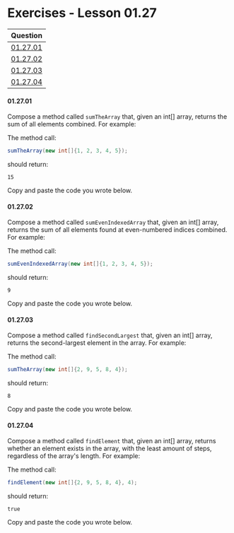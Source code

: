 # Exercises - Lesson 01.27

|Question|
|:-:|
|[01.27.01](https://github.com/joinpursuit/AC-Android/blob/master/cohort_5.4/unit_01/exercises/exercises_01_21_builder_pattern.md#012701)|
|[01.27.02](https://github.com/joinpursuit/AC-Android/blob/master/cohort_5.4/unit_01/exercises/exercises_01_21_builder_pattern.md#012702)|
|[01.27.03](https://github.com/joinpursuit/AC-Android/blob/master/cohort_5.4/unit_01/exercises/exercises_01_21_builder_pattern.md#012703)|
|[01.27.04](https://github.com/joinpursuit/AC-Android/blob/master/cohort_5.4/unit_01/exercises/exercises_01_21_builder_pattern.md#012704)|

#### 01.27.01

Compose a method called `sumTheArray` that, given an int[] array, returns the sum of all elements combined. For example:

The method call:
```java
sumTheArray(new int[]{1, 2, 3, 4, 5});
```

should return:

```
15
```

Copy and paste the code you wrote below.

#### 01.27.02

Compose a method called `sumEvenIndexedArray` that, given an int[] array, returns the sum of all elements found at even-numbered indices combined. For example:

The method call:
```java
sumEvenIndexedArray(new int[]{1, 2, 3, 4, 5});
```

should return:

```
9
```

Copy and paste the code you wrote below.

#### 01.27.03

Compose a method called `findSecondLargest` that, given an int[] array, returns the second-largest element in the array. For example:

The method call:
```java
sumTheArray(new int[]{2, 9, 5, 8, 4});
```

should return:

```
8
```

Copy and paste the code you wrote below.

#### 01.27.04

Compose a method called `findElement` that, given an int[] array, returns whether an element exists in the array, with the least amount of steps, regardless of the array's length. For example:

The method call:
```java
findElement(new int[]{2, 9, 5, 8, 4}, 4);
```

should return:

```
true
```

Copy and paste the code you wrote below.
